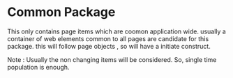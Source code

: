 # Common Package 
This only contains page items which are coomon application wide. 
usually a container of web elements common to all pages are candidate for this package. 
this will follow page objects , so will have a initiate construct. 

Note : Usually the non changing items will be considered. So, single time population is enough. 